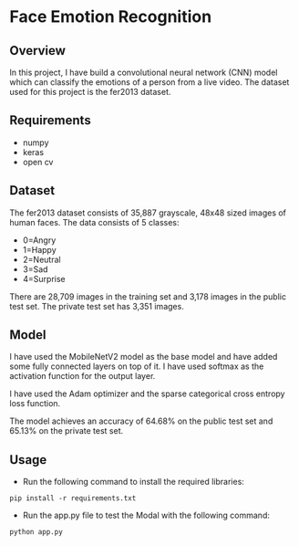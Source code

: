 # Face Emotion Recognition

## Overview

In this project, I have build a convolutional neural network (CNN) model which can classify the emotions of a person from a live video.
The dataset used for this project is the fer2013 dataset.

## Requirements

* numpy
* keras
* open cv

## Dataset

The fer2013 dataset consists of 35,887 grayscale, 48x48 sized images of human faces. The data consists of 5 classes:

*   0=Angry
*   1=Happy
*   2=Neutral
*   3=Sad
*   4=Surprise


There are 28,709 images in the training set and 3,178 images in the public test set. The private test set has 3,351 images.

## Model

I have used the MobileNetV2 model as the base model and have added some fully connected layers on top of it. I have used softmax as the activation function for the output layer.

I have used the Adam optimizer and the sparse categorical cross entropy loss function.

The model achieves an accuracy of 64.68% on the public test set and 65.13% on the private test set.

## Usage

* Run the following command to install the required libraries:

```
pip install -r requirements.txt
```

* Run the app.py file to test the Modal with the following command:

```
python app.py
```
